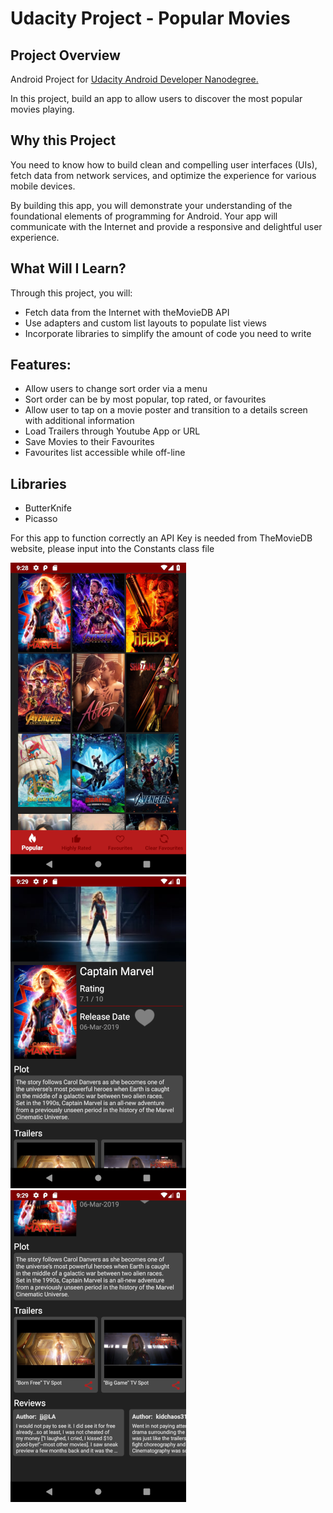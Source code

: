# Udacity Project - Popular Movies


## Project Overview
Android Project for [Udacity Android Developer Nanodegree.](https://eu.udacity.com/course/android-developer-nanodegree-by-google--nd801) 

In this project, build an app to allow users to discover the most popular movies playing.

## Why this Project

You need to know how to build clean and compelling user interfaces (UIs), fetch data from network services, and optimize the experience for various mobile devices. 

By building this app, you will demonstrate your understanding of the foundational elements of programming for Android. Your app will communicate with the Internet and provide a responsive and delightful user experience.

## What Will I Learn?
Through this project, you will:
- Fetch data from the Internet with theMovieDB API
- Use adapters and custom list layouts to populate list views
- Incorporate libraries to simplify the amount of code you need to write



## Features:
- Allow users to change sort order via a menu
- Sort order can be by most popular, top rated, or favourites
- Allow user to tap on a movie poster and transition to a details screen with additional information
- Load Trailers through Youtube App or URL
- Save Movies to their Favourites
- Favourites list accessible while off-line



## Libraries
- ButterKnife
- Picasso

For this app to function correctly an API Key is needed from TheMovieDB website, please input into the Constants class file

![Alt text](movies_one.png?raw=true "Movies Image One")
![Alt text](movies_two.png?raw=true "Movies Image Two")
![Alt text](movies_three.png?raw=true "Movies Image Three")
